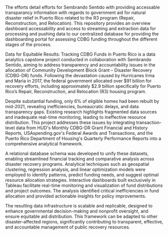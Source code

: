 The efforts detail efforts for Sembrando Sentido with providing accessable transparancy information with regards to government aid for natural disaster relief in Puerto Rico related to the R3 program (Repair, Reconstruction, and Relocation). This repository provides an overview dashboard accessability and access to streaming and extraction data for processing and pushing data to our centralized database for providing the dashboarding portal for assessing CDBG funding throughout the different stages of the process. 

Data for Equitable Results: Tracking CDBG Funds in Puerto Rico is a data analytics capstone project conducted in collaboration with Sembrando Sentido, aiming to address transparency and accountability issues in the allocation of Community Development Block Grant – Disaster Recovery (CDBG-DR) funds. Following the devastation caused by Hurricanes Irma and Maria in 2017, the federal government allocated over $91 billion for recovery efforts, including approximately $2.9 billion specifically for Puerto Rico’s Repair, Reconstruction, and Relocation (R3) housing program. 

Despite substantial funding, only 6% of eligible homes had been rebuilt by mid-2021, revealing inefficiencies, bureaucratic delays, and data transparency gaps. Existing research highlights fragmented data sources and inadequate real-time monitoring, leading to ineffective resource distribution. This project addresses these issues by integrating transaction-level data from HUD's Monthly CDBG-DR Grant Financial and History Reports, USAspending.gov's Federal Awards and Transactions, and the Puerto Rico Department of Housing's Quarterly Performance Reports into a comprehensive analytical framework. 

A relational database schema was developed to unify these datasets, enabling streamlined financial tracking and comparative analysis across disaster recovery programs. Analytical techniques such as geospatial clustering, regression analysis, and linear optimization models were employed to identify patterns, predict funding needs, and suggest optimal resource allocation strategies. Interactive dashboards built exclusively in Tableau facilitate real-time monitoring and visualization of fund distributions and project outcomes. The analysis identified critical inefficiencies in fund allocation and provided actionable insights for policy improvements. 

The resulting data infrastructure is scalable and replicable, designed to enhance governmental decision-making and nonprofit oversight, and ensure equitable aid distribution. This framework can be adapted to other disaster-affected regions, significantly contributing to transparent, effective, and accountable management of public recovery resources.
